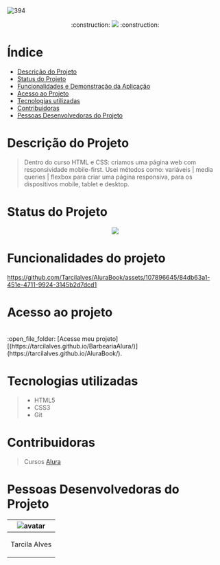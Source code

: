 
![394](https://github.com/Tarcilalves/AluraBook/assets/107896645/d2b517f7-739f-4cae-9ea8-4a6aa074aed3)

<p align="center">  :construction: <img src="https://img.shields.io/badge/<STATUS>- Finalizado -<COLOR>"> :construction: </p>



# Índice
* [Descrição do Projeto](#descrição-do-projeto)
* [Status do Projeto](#status-do-Projeto)
* [Funcionalidades e Demonstração da Aplicação](#funcionalidades-e-demonstração-da-aplicação)
* [Acesso ao Projeto](#acesso-ao-projeto)
* [Tecnologias utilizadas](#tecnologias-utilizadas)
* [Contribuidoras](#contribuidoras)
* [Pessoas Desenvolvedoras do Projeto](#pessoas-desenvolvedoras)

# Descrição do Projeto


>Dentro do curso HTML e CSS: criamos uma página web com responsividade mobile-first. Usei métodos como:  variáveis | media queries | flexbox para criar uma página responsiva, para os dispositivos mobile, tablet e desktop.


# Status do Projeto
<p align="center ">
<img src="https://img.shields.io/badge/<STATUS>- Finalizado-<COLOR>"> 
</p>

# Funcionalidades do projeto







https://github.com/Tarcilalves/AluraBook/assets/107896645/84db63a1-451e-4711-9924-3145b2d7dcd1











# Acesso ao projeto

 <br> 
:open_file_folder: [Acesse meu projeto][(https://tarcilalves.github.io/BarbeariaAlura/)](https://tarcilalves.github.io/AluraBook/).


# Tecnologias utilizadas

>  - HTML5
>  - CSS3
>  - Git 

# Contribuidoras

> Cursos [Alura](https://cursos.alura.com.br/)


# Pessoas Desenvolvedoras do Projeto

| ![avatar](https://user-images.githubusercontent.com/107896645/235791608-5f4b93d5-017c-402f-bef2-c262fa1b1f0c.png)  |
| ------------- |
| <p align="center">Tarcila Alves</p> | 




